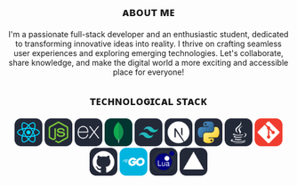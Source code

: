 <h2 align="center">ᴀʙᴏᴜᴛ ᴍᴇ</h2>

<p align="center">
  I'm a passionate full-stack developer and an enthusiastic student, dedicated to transforming innovative ideas into reality. I thrive on crafting seamless user experiences and exploring emerging technologies. Let's collaborate, share knowledge, and make the digital world a more exciting and accessible place for everyone!
</p>

<h2 align="center">ᴛᴇᴄʜɴᴏʟᴏɢɪᴄᴀʟ ꜱᴛᴀᴄᴋ</h2>

<p align="center">
  <img src="https://github.com/tandpfun/skill-icons/blob/main/icons/React-Dark.svg" alt="React" width="50" height="50"/>
  <img src="https://github.com/tandpfun/skill-icons/blob/main/icons/NodeJS-Dark.svg" alt="Node.js" width="50" height="50"/>
  <img src="https://github.com/tandpfun/skill-icons/blob/main/icons/ExpressJS-Dark.svg" alt="Express" width="50" height="50"/>
  <img src="https://github.com/tandpfun/skill-icons/blob/main/icons/MongoDB.svg" alt="MongoDB" width="50" height="50"/>
  <img src="https://github.com/tandpfun/skill-icons/blob/main/icons/TailwindCSS-Dark.svg" alt="Tailwind CSS" width="50" height="50"/>
  <img src="https://github.com/tandpfun/skill-icons/blob/main/icons/NextJS-Dark.svg" alt="Next.js" width="50" height="50"/>
  <img src="https://github.com/tandpfun/skill-icons/blob/main/icons/Python-Dark.svg" alt="Python" width="50" height="50"/>
  <img src="https://github.com/tandpfun/skill-icons/blob/main/icons/Java-Dark.svg" alt="Java" width="50" height="50"/>
  <img src="https://github.com/tandpfun/skill-icons/blob/main/icons/Git.svg" alt="Git" width="50" height="50"/>
  <img src="https://github.com/tandpfun/skill-icons/blob/main/icons/Github-Dark.svg" alt="GitHub" width="50" height="50"/>
  <img src="https://github.com/tandpfun/skill-icons/blob/main/icons/GoLang.svg" alt="Go" width="50" height="50"/>
  <img src="https://github.com/tandpfun/skill-icons/blob/main/icons/Lua-Dark.svg" alt="Lua" width="50" height="50"/>
  <img src="https://github.com/tandpfun/skill-icons/blob/main/icons/Vercel-Dark.svg" alt="Vercel" width="50" height="50"/>
</p>